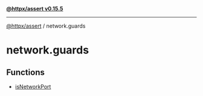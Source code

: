[**@httpx/assert v0.15.5**](../README.md)

***

[@httpx/assert](../README.md) / network.guards

# network.guards

## Functions

- [isNetworkPort](functions/isNetworkPort.md)
